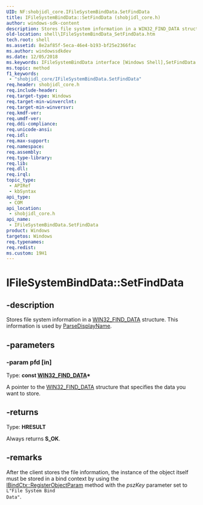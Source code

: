 ```yaml
---
UID: NF:shobjidl_core.IFileSystemBindData.SetFindData
title: IFileSystemBindData::SetFindData (shobjidl_core.h)
author: windows-sdk-content
description: Stores file system information in a WIN32_FIND_DATA structure. This information is used by ParseDisplayName.
old-location: shell\IFileSystemBindData_SetFindData.htm
tech.root: shell
ms.assetid: 8e2af85f-5eca-46e4-b193-bf25e2366fac
ms.author: windowssdkdev
ms.date: 12/05/2018
ms.keywords: IFileSystemBindData interface [Windows Shell],SetFindData method, IFileSystemBindData.SetFindData, IFileSystemBindData::SetFindData, SetFindData, SetFindData method [Windows Shell], SetFindData method [Windows Shell],IFileSystemBindData interface, _shell_ifilesystembinddata_setfinddata, shell.IFileSystemBindData_SetFindData, shobjidl_core/IFileSystemBindData::SetFindData
ms.topic: method
f1_keywords: 
 - "shobjidl_core/IFileSystemBindData.SetFindData"
req.header: shobjidl_core.h
req.include-header: 
req.target-type: Windows
req.target-min-winverclnt: 
req.target-min-winversvr: 
req.kmdf-ver: 
req.umdf-ver: 
req.ddi-compliance: 
req.unicode-ansi: 
req.idl: 
req.max-support: 
req.namespace: 
req.assembly: 
req.type-library: 
req.lib: 
req.dll: 
req.irql: 
topic_type:
 - APIRef
 - kbSyntax
api_type:
 - COM
api_location:
 - shobjidl_core.h
api_name:
 - IFileSystemBindData.SetFindData
product: Windows
targetos: Windows
req.typenames: 
req.redist: 
ms.custom: 19H1
---
```


# IFileSystemBindData::SetFindData


## -description


Stores file system information in a <a href="https://docs.microsoft.com/windows/desktop/api/minwinbase/ns-minwinbase-_win32_find_dataa">WIN32_FIND_DATA</a> structure. This information is used by <a href="https://docs.microsoft.com/windows/desktop/api/shobjidl_core/nf-shobjidl_core-ishellfolder-parsedisplayname">ParseDisplayName</a>.


## -parameters




### -param pfd [in]

Type: <b>const <a href="https://docs.microsoft.com/windows/desktop/api/minwinbase/ns-minwinbase-_win32_find_dataa">WIN32_FIND_DATA</a>*</b>

A pointer to the <a href="https://docs.microsoft.com/windows/desktop/api/minwinbase/ns-minwinbase-_win32_find_dataa">WIN32_FIND_DATA</a> structure that specifies the data you want to store.


## -returns



Type: <b>HRESULT</b>

Always returns <b>S_OK</b>.




## -remarks



After the client stores the file information, the instance of the object itself must be stored in a bind context by using the <a href="https://docs.microsoft.com/windows/desktop/api/objidl/nf-objidl-ibindctx-registerobjectparam">IBindCtx::RegisterObjectParam</a> method with the <i>pszKey</i> parameter set to <code>L"File System Bind Data"</code>.



